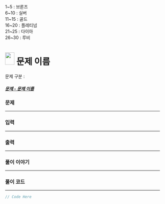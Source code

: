 1~5 : 브론즈  
6~10 : 실버  
11~15 : 골드  
16~20 : 플레티넘  
21~25 : 다이아  
26~30 : 루비  

# <img src="https://d2gd6pc034wcta.cloudfront.net/tier/31.svg" width="30" height="40"> 문제 이름


문제 구분 : 
##### [문제 - 문제 이름](https://www.acmicpc.net/problem/)

### 문제
<hr>



### 입력
<hr>


### 출력
<hr>


### 풀이 이야기
<hr>


### 풀이 코드
<hr>

``` c++
// Code Here
```
